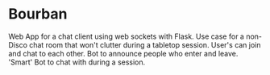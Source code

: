 <h1>Bourban</h1>
<p>Web App for a chat client using web sockets with Flask. Use case for a non-Disco chat room that won't clutter during a tabletop session. User's can join and chat to each other. Bot to announce people who enter and leave. 'Smart' Bot to chat with during a session.</p>